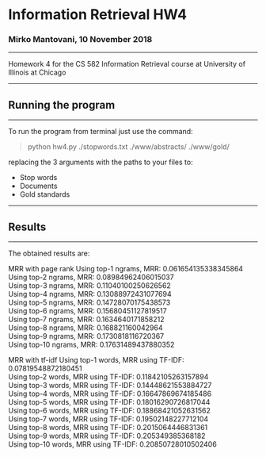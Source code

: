 # Information Retrieval HW4
### Mirko Mantovani, 10 November 2018
___

Homework 4 for the CS 582 Information Retrieval course at University of Illinois at Chicago

---
## Running the program
---
To run the program from terminal just use the command:
> python hw4.py ./stopwords.txt ./www/abstracts/ ./www/gold/

replacing the 3 arguments with the paths to your files to:

* Stop words
* Documents
* Gold standards
---
## Results
---
The obtained results are: 

MRR with page rank
Using top-1 ngrams, MRR: 0.061654135338345864  
Using top-2 ngrams, MRR: 0.08984962406015037  
Using top-3 ngrams, MRR: 0.11040100250626562  
Using top-4 ngrams, MRR: 0.13088972431077694  
Using top-5 ngrams, MRR: 0.14728070175438573  
Using top-6 ngrams, MRR: 0.15680451127819517  
Using top-7 ngrams, MRR: 0.1634640171858212  
Using top-8 ngrams, MRR: 0.168821160042964  
Using top-9 ngrams, MRR: 0.1730818116720367  
Using top-10 ngrams, MRR: 0.17631489437880352  

MRR with tf-idf
Using top-1 words, MRR using TF-IDF: 0.07819548872180451  
Using top-2 words, MRR using TF-IDF: 0.11842105263157894  
Using top-3 words, MRR using TF-IDF: 0.14448621553884727  
Using top-4 words, MRR using TF-IDF: 0.16647869674185486  
Using top-5 words, MRR using TF-IDF: 0.18016290726817044  
Using top-6 words, MRR using TF-IDF: 0.18868421052631562  
Using top-7 words, MRR using TF-IDF: 0.19502148227712104  
Using top-8 words, MRR using TF-IDF: 0.2015064446831361  
Using top-9 words, MRR using TF-IDF: 0.205349385368182  
Using top-10 words, MRR using TF-IDF: 0.20850728010502406